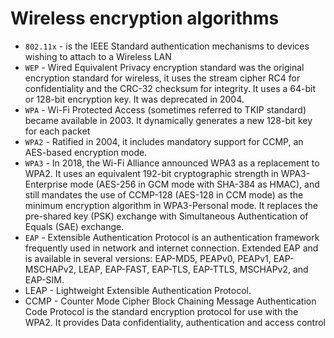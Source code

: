 # Wireless encryption algorithms

- `802.11x` - is the IEEE Standard authentication mechanisms to devices wishing to attach to a Wireless LAN
- `WEP` - Wired Equivalent Privacy encryption standard was the original encryption standard for wireless, it uses the stream cipher RC4 for confidentiality and the CRC-32 checksum for integrity. It uses a 64-bit or 128-bit encryption key. It was deprecated in 2004.
- `WPA` - Wi-Fi Protected Access (sometimes referred to TKIP standard) became available in 2003. It dynamically generates a new 128-bit key for each packet
- `WPA2` - Ratified in 2004, it includes mandatory support for CCMP, an AES-based encryption mode.
- `WPA3` - In 2018, the Wi-Fi Alliance announced WPA3 as a replacement to WPA2. It uses an equivalent 192-bit cryptographic strength in WPA3-Enterprise mode (AES-256 in GCM mode with SHA-384 as HMAC), and still mandates the use of CCMP-128 (AES-128 in CCM mode) as the minimum encryption algorithm in WPA3-Personal mode. It replaces the pre-shared key (PSK) exchange with Simultaneous Authentication of Equals (SAE) exchange.
- `EAP` - Extensible Authentication Protocol is an authentication framework frequently used in network and internet connection. Extended EAP and is available in several versions: EAP-MD5, PEAPv0, PEAPv1, EAP-MSCHAPv2, LEAP, EAP-FAST, EAP-TLS, EAP-TTLS, MSCHAPv2, and EAP-SIM.
- LEAP - Lightweight Extensible Authentication Protocol.
- CCMP - Counter Mode Cipher Block Chaining Message Authentication Code Protocol is the standard encryption protocol for use with the WPA2. It provides Data confidentiality, authentication and access control